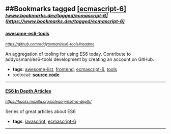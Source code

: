 ##Bookmarks tagged [[ecmascript-6]](https://www.bookmarks.dev?q=[ecmascript-6])
_<sup><sup>[www.bookmarks.dev/tagged/ecmascript-6](https://www.bookmarks.dev/tagged/ecmascript-6)</sup></sup>_
---
#### [awesome-es6-tools](https://github.com/addyosmani/es6-tools#readme)
_<sup>https://github.com/addyosmani/es6-tools#readme</sup>_

An aggregation of tooling for using ES6 today. Contribute to addyosmani/es6-tools development by creating an account on GitHub.
* **tags**: [awesome-list](../tagged/awesome-list.md), [frontend](../tagged/frontend.md), [ecmascript-6](../tagged/ecmascript-6.md), [tools](../tagged/tools.md)
* :octocat: **[source code](https://github.com/addyosmani/es6-tools#readme)**
---
#### [ES6 In Depth Articles](https://hacks.mozilla.org/category/es6-in-depth/)
_<sup>https://hacks.mozilla.org/category/es6-in-depth/</sup>_

Series of great articles about ES6
* **tags**: [javascript](../tagged/javascript.md), [ecmascript-6](../tagged/ecmascript-6.md)
---
